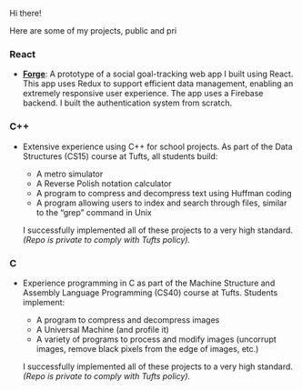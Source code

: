 Hi there!

Here are some of my projects, public and pri
### React
- **[Forge](https://github.com/LiamDrew/Forge)**: A prototype of a social goal-tracking web app I built using React. This app uses Redux to support efficient data management, enabling an extremely responsive user experience. The app uses a Firebase backend. I built the authentication system from scratch.

### C++
- Extensive experience using C++ for school projects. As part of the Data Structures (CS15) course at Tufts, all students build:
  - A metro simulator
  - A Reverse Polish notation calculator
  - A program to compress and decompress text using Huffman coding
  - A program allowing users to index and search through files, similar to the “grep” command in Unix

  I successfully implemented all of these projects to a very high standard. *(Repo is private to comply with Tufts policy).*

### C
- Experience programming in C as part of the Machine Structure and Assembly Language Programming (CS40) course at Tufts. Students implement:
  - A program to compress and decompress images
  - A Universal Machine (and profile it)
  - A variety of programs to process and modify images (uncorrupt images, remove black pixels from the edge of images, etc.)

  I successfully implemented all of these projects to a very high standard. *(Repo is private to comply with Tufts policy).*

